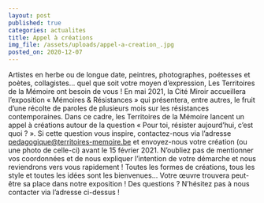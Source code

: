 ```yaml
---
layout: post
published: true
categories: actualites
title: Appel à créations
img_file: /assets/uploads/appel-a-creation_.jpg
posted_on: 2020-12-07
---
```

Artistes en herbe ou de longue date, peintres, photographes, poétesses et poètes, collagistes… quel que soit votre moyen d’expression, Les Territoires de la Mémoire ont besoin de vous !
En mai 2021, la Cité Miroir accueillera l’exposition « Mémoires & Résistances » qui présentera, entre autres, le fruit d’une récolte de paroles de plusieurs mois sur les résistances contemporaines. Dans ce cadre, les Territoires de la Mémoire lancent un appel à créations autour de la question « Pour toi, résister aujourd’hui, c’est quoi ? ».
Si cette question vous inspire, contactez-nous via l’adresse pedagogique@territoires-memoire.be et envoyez-nous votre création (ou une photo de celle-ci) avant le 15 février 2021. 
N’oubliez pas de mentionner vos coordonnées et de nous expliquer l’intention de votre démarche et nous reviendrons
vers vous rapidement ! Toutes les formes de créations, tous les style et toutes les idées sont les bienvenues… Votre œuvre trouvera peut-être sa place dans notre exposition !
Des questions ? N’hésitez pas à nous contacter via l’adresse ci-dessus !